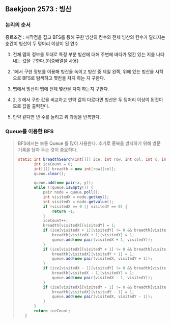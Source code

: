 

## Baekjoon 2573 : 빙산

### 논리의 순서

종료조건 : 시작점을 잡고 BFS를 통해 구한 빙산의 칸수와 전체 빙산의 칸수가 달라지는 순간이 빙산이 두 덩어리 이상이 된 연수

1. 전체 맵의 정보를 토대로 특정 부분 빙산에 대해 주변에 바다가 몇칸 있는 지를 나타내는 값을 구한다.(이중배열을 사용)

2. 1에서 구한 정보를 이용해 빙산을 녹이고 빙산 중 제일 왼쪽, 위에 있는 빙산을 시작으로 BFS로 탐색하고 몇칸을 차지 하는 지 구한다.

3. 맵에서 빙산이 맵에 전체 몇칸을 차지 하는지 구한다.

4. 2, 3 에서 구한 값을 비교하고 만약 값이 다르다면 빙산은 두 덩어리 이상이 된것이므로 값을 출력한다.

5. 만약 같다면 년 수를 늘리고 위 과정을 반복한다.

   


### Queue를 이용한 BFS

>BFS에서는 보통 Queue 를 많이 사용한다. 추가로 중복을 방지하기 위해 방문 기록을 담아 두는 것이 중요하다.
>
>```java
>static int breadthSearch(int[][] ice, int row, int col, int x, int y) {
>        int iceCount = 0;
>        int[][] breadth = new int[row][col];
>        queue.clear();
>
>        queue.add(new pair(x, y));
>        while (!queue.isEmpty()) {
>            pair node = queue.poll();
>            int visitedX = node.getkey();
>            int visitedY = node.getvalue();
>            if (visitedX == 0 || visitedY == 0) {
>                return -1;
>            }
>            iceCount++;
>            breadth[visitedX][visitedY] = 1;
>            if (ice[visitedX + 1][visitedY] != 0 && breadth[visitedX + 1][visitedY] == 0) {
>                breadth[visitedX + 1][visitedY] = 1;
>                queue.add(new pair(visitedX + 1, visitedY));
>            }
>            if (ice[visitedX][visitedY + 1] != 0 && breadth[visitedX][visitedY + 1] == 0) {
>                breadth[visitedX][visitedY + 1] = 1;
>                queue.add(new pair(visitedX, visitedY + 1));
>            }
>            if (ice[visitedX - 1][visitedY] != 0 && breadth[visitedX - 1][visitedY] == 0) {
>                breadth[visitedX - 1][visitedY] = 1;
>                queue.add(new pair(visitedX - 1, visitedY));
>            }
>            if (ice[visitedX][visitedY - 1] != 0 && breadth[visitedX][visitedY - 1] == 0) {
>                breadth[visitedX][visitedY - 1] = 1;
>                queue.add(new pair(visitedX, visitedY - 1));
>            }
>        }
>        return iceCount;
>    }
>```



